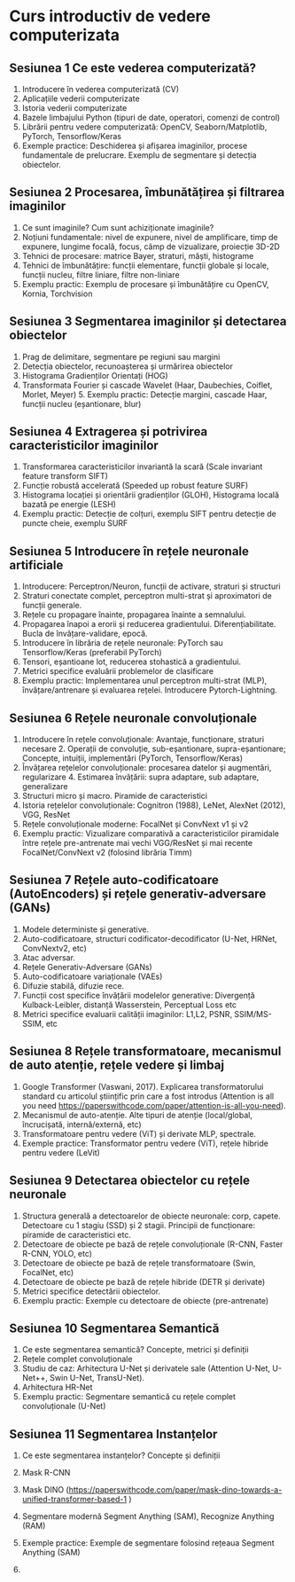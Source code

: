 # Curs introductiv de vedere computerizata


## Sesiunea 1 Ce este vederea computerizată?
1. Introducere în vederea computerizată (CV)
2. Aplicațiile vederii computerizate
3. Istoria vederii computerizate
4. Bazele limbajului Python (tipuri de date, operatori, comenzi de control)
5. Librării pentru vedere computerizată: OpenCV, Seaborn/Matplotlib, PyTorch,
Tensorflow/Keras
6. Exemple practice: Deschiderea și afișarea imaginilor, procese fundamentale de
prelucrare. Exemplu de segmentare și detecția obiectelor.


## Sesiunea 2 Procesarea, îmbunătățirea și filtrarea imaginilor
1. Ce sunt imaginile? Cum sunt achiziționate imaginile?
2. Noțiuni fundamentale: nivel de expunere, nivel de amplificare, timp de expunere,
lungime focală, focus, câmp de vizualizare, proiecție 3D-2D
3. Tehnici de procesare: matrice Bayer, straturi, măști, histograme
4. Tehnici de îmbunătățire: funcții elementare, funcții globale și locale, funcții nucleu,
filtre liniare, filtre non-liniare
5. Exemplu practic: Exemplu de procesare și îmbunătățire cu OpenCV, Kornia,
Torchvision


## Sesiunea 3 Segmentarea imaginilor și detectarea obiectelor
1. Prag de delimitare, segmentare pe regiuni sau margini
2. Detecția obiectelor, recunoașterea și urmărirea obiectelor
3. Histograma Gradienților Orientați (HOG)
4. Transformata Fourier și cascade Wavelet (Haar, Daubechies, Coiflet, Morlet, Meyer) 5. Exemplu practic: Detecție margini, cascade Haar, funcții nucleu (eșantionare, blur)


## Sesiunea 4 Extragerea și potrivirea caracteristicilor imaginilor
1. Transformarea caracteristicilor invariantă la scară (Scale invariant feature transform
SIFT)
2. Funcție robustă accelerată (Speeded up robust feature SURF)
3. Histograma locației și orientării gradienților (GLOH), Histograma locală bazată pe
energie (LESH)
4. Exemplu practic: Detecție de colțuri, exemplu SIFT pentru detecție de puncte cheie,
exemplu SURF


## Sesiunea 5 Introducere în rețele neuronale artificiale
1. Introducere: Perceptron/Neuron, funcții de activare, straturi și structuri
2. Straturi conectate complet, perceptron multi-strat și aproximatori de funcții
generale.
3. Rețele cu propagare înainte, propagarea înainte a semnalului.
4. Propagarea înapoi a erorii și reducerea gradientului. Diferențiabilitate. Bucla de
învățare-validare, epocă.
5. Introducere în librăria de rețele neuronale: PyTorch sau Tensorflow/Keras (preferabil
PyTorch)
6. Tensori, eșantioane lot, reducerea stohastică a gradientului.
7. Metrici specifice evaluării problemelor de clasificare
8. Exemplu practic: Implementarea unul perceptron multi-strat (MLP),
învățare/antrenare și evaluarea rețelei. Introducere Pytorch-Lightning.


## Sesiunea 6 Rețele neuronale convoluționale
1. Introducere în rețele convoluționale: Avantaje, funcționare, straturi necesare 2. Operații de convoluție, sub-eșantionare, supra-eșantionare; Concepte, intuiții,
implementări (PyTorch, Tensorflow/Keras)
3. Învățarea rețelelor convoluționale: procesarea datelor și augmentări, regularizare 4. Estimarea învățării: supra adaptare, sub adaptare, generalizare
5. Structuri micro și macro. Piramide de caracteristici
6. Istoria rețelelor convoluționale: Cognitron (1988), LeNet, AlexNet (2012), VGG,
ResNet
7. Rețele convoluționale moderne: FocalNet și ConvNext v1 și v2
8. Exemplu practic: Vizualizare comparativă a caracteristicilor piramidale între rețele
pre-antrenate mai vechi VGG/ResNet și mai recente FocalNet/ConvNext v2 (folosind librăria Timm)


## Sesiunea 7 Rețele auto-codificatoare (AutoEncoders) și rețele generativ-adversare (GANs) 
1. Modele deterministe și generative.
2. Auto-codificatoare, structuri codificator-decodificator (U-Net, HRNet, ConvNextv2,
etc)
3. Atac adversar.
4. Rețele Generativ-Adversare (GANs)
5. Auto-codificatoare variaționale (VAEs)
6. Difuzie stabilă, difuzie rece.
7. Funcții cost specifice învățării modelelor generative: Divergență Kulback-Leibler,
distanță Wasserstein, Perceptual Loss etc
8. Metrici specifice evaluarii calității imaginilor: L1,L2, PSNR, SSIM/MS-SSIM, etc


## Sesiunea 8 Rețele transformatoare, mecanismul de auto atenție, rețele vedere și limbaj
1. Google Transformer (Vaswani, 2017). Explicarea transformatorului standard cu
articolul științific prin care a fost introdus (Attention is all you need
https://paperswithcode.com/paper/attention-is-all-you-need).
2. Mecanismul de auto-atenție. Alte tipuri de atenție (local/global, încrucișată,
internă/externă, etc)
3. Transformatoare pentru vedere (ViT) și derivate MLP, spectrale.
4. Exemple practice: Transformator pentru vedere (ViT), rețele hibride pentru vedere
(LeVit)


## Sesiunea 9 Detectarea obiectelor cu rețele neuronale
1. Structura generală a detectoarelor de obiecte neuronale: corp, capete. Detectoare
cu 1 stagiu (SSD) și 2 stagii. Principii de funcționare: piramide de caracteristici etc.
2. Detectoare de obiecte pe bază de rețele convoluționale (R-CNN, Faster R-CNN, YOLO,
etc)
3. Detectoare de obiecte pe bază de rețele transformatoare (Swin, FocalNet, etc)
4. Detectoare de obiecte pe bază de rețele hibride (DETR și derivate)
5. Metrici specifice detectării obiectelor.
6. Exemplu practic: Exemple cu detectoare de obiecte (pre-antrenate)


## Sesiunea 10 Segmentarea Semantică
1. Ce este segmentarea semantică? Concepte, metrici și definiții
2. Rețele complet convoluționale
3. Studiu de caz: Arhitectura U-Net și derivatele sale (Attention U-Net, U-Net++, Swin
U-Net, TransU-Net).
4. Arhitectura HR-Net
5. Exemplu practic: Segmentare semantică cu rețele complet convoluționale (U-Net)


## Sesiunea 11 Segmentarea Instanțelor
1. Ce este segmentarea instanțelor? Concepte și definiții
2. Mask R-CNN
3. Mask DINO (https://paperswithcode.com/paper/mask-dino-towards-a-unified-transformer-based-1 )
4. Segmentare modernă Segment Anything (SAM), Recognize Anything (RAM)
5. Exemple practice: Exemple de segmentare folosind rețeaua Segment Anything (SAM)


6. 
